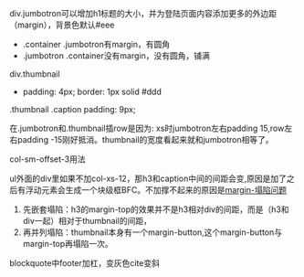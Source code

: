 div.jumbotron可以增加h1标题的大小，并为登陆页面内容添加更多的外边距（margin），背景色默认#eee
* .container .jumbotron有margin，有圆角
* .jumbotron .container没有margin，没有圆角，铺满

div.thumbnail
* padding: 4px; border: 1px solid #ddd

.thumbnail .caption
padding: 9px;

在.jumbotron和.thumbnail插row是因为: xs时jumbotron左右padding 15,row左右padding -15刚好抵消。thumbnail的宽度看起来就和jumbotron相等了。

col-sm-offset-3用法

ul外面的div里如果不加col-xs-12，那h3和caption中间的间距会变,原因是加了之后有浮动元素会生成一个块级框BFC。不加撑不起来的原因是[margin-塌陷问题](https://www.cnblogs.com/hugejinfan/p/5901320.html)
1. 先嵌套塌陷：h3的margin-top的效果并不是h3相对div的间距，而是（h3和div一起）相对于thumbnail的间距，
2. 再并列塌陷：thumbnail本身有一个margin-button,这个margin-button与margin-top再塌陷一次。

blockquote中footer加杠，变灰色cite变斜
